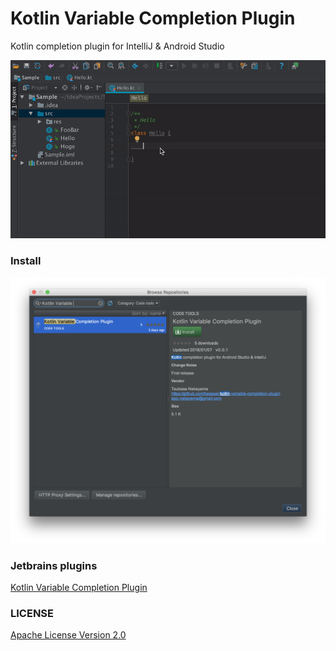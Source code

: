 # Kotlin Variable Completion Plugin

Kotlin completion plugin for IntelliJ & Android Studio

<img src="https://github.com/bassaer/kotlin-variable-completion-plugin/blob/master/images/demo.gif">


### Install
<img src="https://github.com/bassaer/kotlin-variable-completion-plugin/blob/master/images/install.png">


### Jetbrains plugins
[Kotlin Variable Completion Plugin](https://plugins.jetbrains.com/plugin/10328-kotlin-variable-completion-plugin/)

### LICENSE
[Apache License Version 2.0](https://github.com/bassaer/kotlin-variable-completion-plugin/blob/master/LICENSE)